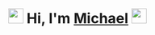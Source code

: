 <!--
**GeeMichael/GeeMichael** is a ✨ _special_ ✨ repository because its `README.md` (this file) appears on your GitHub profile.

Here are some ideas to get you started:

- 🔭 I’m currently working on ...
- 🌱 I’m currently learning ...
- 👯 I’m looking to collaborate on ...
- 🤔 I’m looking for help with ...
- 💬 Ask me about ...
- 📫 How to reach me: ...
- 😄 Pronouns: ...
- ⚡ Fun fact: ...
-->

<div align="center">
   <h1><img src="https://emojipedia-us.s3.amazonaws.com/source/microsoft-teams/337/crab_1f980.png" width="30px"> Hi, I'm <a href="https://michaelgee.stefanoesposto.com">Michael</a> <img src="https://emojipedia-us.s3.amazonaws.com/source/microsoft-teams/337/crab_1f980.png" width="30px"></h1>
</div>
